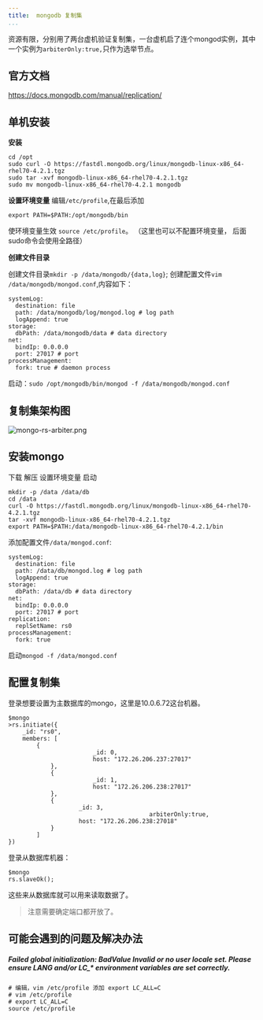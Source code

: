 ```yaml
---
title:  mongodb 复制集
...
```

资源有限，分别用了两台虚机验证复制集，一台虚机启了连个mongod实例，其中一个实例为`arbiterOnly:true,`只作为选举节点。
## 官方文档
https://docs.mongodb.com/manual/replication/

## 单机安装

**安装**
```
cd /opt
sudo curl -O https://fastdl.mongodb.org/linux/mongodb-linux-x86_64-rhel70-4.2.1.tgz
sudo tar -xvf mongodb-linux-x86_64-rhel70-4.2.1.tgz
sudo mv mongodb-linux-x86_64-rhel70-4.2.1 mongodb
```

**设置环境变量**
编辑`/etc/profile`,在最后添加
```
export PATH=$PATH:/opt/mongodb/bin
```
使环境变量生效 `source /etc/profile`。 （这里也可以不配置环境变量， 后面sudo命令会使用全路径）

**创建文件目录**

创建文件目录`mkdir -p /data/mongodb/{data,log}`; 创建配置文件`vim  /data/mongodb/mongod.conf`,内容如下：
```
systemLog:
  destination: file
  path: /data/mongodb/log/mongod.log # log path
  logAppend: true
storage:
  dbPath: /data/mongodb/data # data directory
net:
  bindIp: 0.0.0.0
  port: 27017 # port
processManagement:
  fork: true # daemon process
```
启动：`sudo /opt/mongodb/bin/mongod -f /data/mongodb/mongod.conf`
## 复制集架构图

![mongo-rs-arbiter.png](http://tech.icoding.tech/Database-Technologies/mongo-rs-arbiter.png)
## 安装mongo
下载 解压 设置环境变量 启动
```
mkdir -p /data /data/db
cd /data
curl -O https://fastdl.mongodb.org/linux/mongodb-linux-x86_64-rhel70-4.2.1.tgz
tar -xvf mongodb-linux-x86_64-rhel70-4.2.1.tgz
export PATH=$PATH:/data/mongodb-linux-x86_64-rhel70-4.2.1/bin
```
添加配置文件`/data/mongod.conf`:
```
systemLog:
  destination: file
  path: /data/db/mongod.log # log path
  logAppend: true
storage:
  dbPath: /data/db # data directory
net:
  bindIp: 0.0.0.0
  port: 27017 # port
replication:
  replSetName: rs0
processManagement:
  fork: true
```
启动`mongod -f /data/mongod.conf `


## 配置复制集
登录想要设置为主数据库的mongo，这里是10.0.6.72这台机器。
```
$mongo
>rs.initiate({
    _id: "rs0",
    members: [
        {
                        _id: 0,
                        host: "172.26.206.237:27017" 
            },
            {
                        _id: 1,
                        host: "172.26.206.238:27017" 
            },
            {
                    _id: 3,
										arbiterOnly:true,
                    host: "172.26.206.238:27018"
            }
        ]
})
```
登录从数据库机器：
```
$mongo
rs.slaveOk();
```
这些来从数据库就可以用来读取数据了。
> 注意需要确定端口都开放了。

## 可能会遇到的问题及解决办法

##### Failed global initialization: BadValue Invalid or no user locale set. Please ensure LANG and/or LC_* environment variables are set correctly.


```
# 编辑，vim /etc/profile 添加 export LC_ALL=C
# vim /etc/profile 
# export LC_ALL=C
source /etc/profile
```






